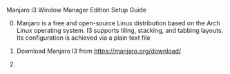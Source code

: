 Manjaro i3 Window Manager Edition Setup Guide

0. Manjaro is a free and open-source Linux distribution based on the Arch Linux operating system. I3 supports tiling, stacking, and tabbing layouts. Its configuration is achieved via a plain text file

1. Download Manjaro I3 from https://manjaro.org/download/

2. 